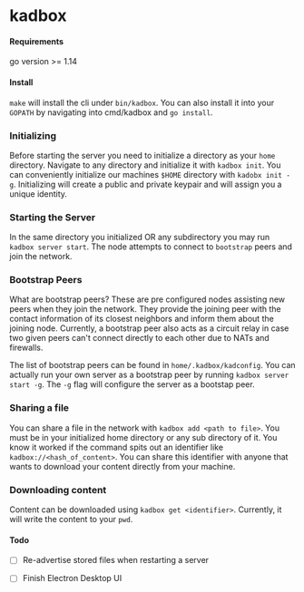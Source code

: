 # kadbox

#### Requirements
go version >= 1.14 

#### Install
`make` will install the cli under `bin/kadbox`. 
You can also install it into your `GOPATH` by navigating into cmd/kadbox and `go install`.

### Initializing
Before starting the server you need to initialize a directory as your `home` directory. Navigate to any directory and initialize it
with `kadbox init`. You can conveniently initialize our machines `$HOME` directory with
`kadobx init -g`. Initializing will create a public and private keypair and will assign you a unique identity.

 ### Starting the Server
 In the same directory you initialized OR any subdirectory you may run `kadbox server start`.
 The node attempts to connect to `bootstrap` peers and join the network.
 
 ### Bootstrap Peers
 What are bootstrap peers? These are pre configured nodes assisting new peers when they join the network. They provide the joining peer with the
 contact information of its closest neighbors and inform them about the joining node.
 Currently, a bootstrap peer also acts as a circuit relay in case two given peers can't connect directly to each other due to NATs and firewalls.
 
 The list of bootstrap peers can be found in `home/.kadbox/kadconfig`. You can actually run your own server as a bootstrap peer by running `kadbox server start -g`. The `-g` flag will configure the server as a bootstap peer.
 
 ### Sharing a file
 You can share a file in the network with `kadbox add <path to file>`. You must be in your initialized home directory or any sub directory of it.
 You know it worked if the command spits out an identifier like `kadbox://<hash_of_content>`. You can share this identifier with anyone that wants to download
 your content directly from your machine. 
 
 ### Downloading content
 Content can be downloaded using `kadbox get <identifier>`.
 Currently, it will write the content to your `pwd`.
 
 
 #### Todo
 - [ ] Re-advertise stored files when restarting a server
 - [ ] Finish Electron Desktop UI 
  